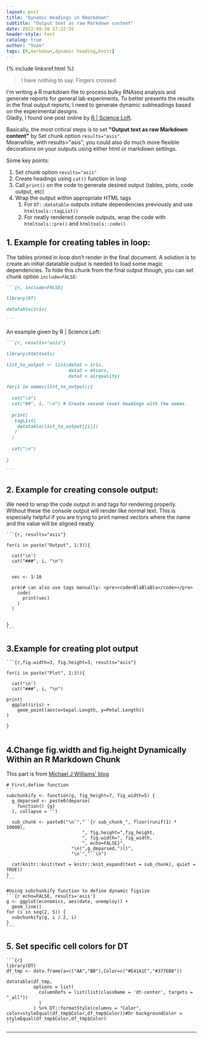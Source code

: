 ```yaml
---
layout: post
title: "Dynamic Headings in Rmarkdown"
subtitle: "Output text as raw Markdown content"
date: 2022-08-30 17:22:55
header-style: text
catalog: true
author: "Yuan"
tags: [R,markdown,dynamic heading,knitr]
---
```

{% include linksref.html %}
> I have nothing to say. Fingers crossed

I'm writing a R markdown file to process bulky RNAseq analysis and generate reports for general lab experiments. To better presents the results in the final output reports, I need to generate dynamic subheadings based on the experimental designs.\
Gladly, I found one post online by [ R | Science Loft](https://www.r-bloggers.com/2020/07/programmatically-create-new-headings-and-outputs-in-rmarkdown/).

Basically, the most critical steps is to set <b>"Output text as raw Markdown content"</b> by Set chunk option ```results="asis"```.\
Meanwhile, with results="asis", you could also do much more flexible decorations on your outputs using either html or markdown settings.

Some key points:
1. Set chunk option ```results="asis"```
2. Create headings using ```cat()``` function in loop
3. Call ```print()``` on the code to generate desired output (tables, plots, code output, etc)
4. Wrap the output within appropriate HTML tags
    1. For ```DT::datatable``` outputs initiate dependencies previously and use ```htmltools::tagList()```
    2. For neatly rendered console outputs, wrap the code with ```htmltools::pre()``` and ```htmltools::code()```

## 1. Example for creating tables in loop:

The tables printed in loop don’t render in the final document. A solution is to create an initial datatable output is needed to load some magic dependencies. To hide this chunk from the final output though, you can set chunk option ```include=FALSE```:

````md
```{r, include=FALSE}

library(DT)

datatable(iris)

```
````

An example given by R | Science Loft:

````md
```{r, results="asis"}

library(htmltools)

list_to_output <- list(data1 = iris,
                       data2 = mtcars,
                       data3 = airquality)

for(i in names(list_to_output)){
  
  cat("\n") 
  cat("##", i, "\n") # Create second level headings with the names.
  
  print(
   tagList(
    datatable(list_to_output[[i]])
   )
  )
  
  cat("\n")
  
}

```
````


## 2. Example for creating console output:

We need to wrap the code output in <code></code> and  tags for rendering properly. Without these the console output will render like normal text. This is especially helpful if you are trying to print named vectors where the name and the value will be aligned neatly
````
```{r, results="asis"}

for(i in paste("Output", 1:3)){
  
  cat('\n') 
  cat("###", i, "\n")
  
  
  vec <- 1:10
  
  pre(# can also use tags manually: <pre><code>BlaBlaBla</code></pre>
    code(
      print(vec)   
    )
  )
  
  
}
```
````

## 3.Example for creating plot output

````
```{r,fig.width=3, fig.height=3, results="asis"}

for(i in paste("Plot", 1:3)){
  
  cat('\n') 
  cat("###", i, "\n")

print(
  ggplot(iris) +
    geom_point(aes(x=Sepal.Length, y=Petal.Length))
)

}


````

## 4.Change fig.width and fig.height Dynamically Within an R Markdown Chunk
This part is from [Michael J Williams' blog ](http://michaeljw.com/blog/post/subchunkify/)
````
# First,define function
```
subchunkify <- function(g, fig_height=7, fig_width=5) {
  g_deparsed <- paste0(deparse(
    function() {g}
  ), collapse = '')

  sub_chunk <- paste0("\n`","``{r sub_chunk_", floor(runif(1) * 10000), 
                            ", fig.height=",fig_height, 
                            ", fig.width=", fig_width, 
                            ", echo=FALSE}",
                        "\n(",g_deparsed,")()",
                        "\n`","``\n")

  cat(knitr::knit(text = knitr::knit_expand(text = sub_chunk), quiet = TRUE))
}
```

#Using subchunkify function to define dynamic figsize
```{r echo=FALSE, results='asis'}
g <- ggplot(economics, aes(date, unemploy)) + 
  geom_line()
for (i in seq(2, 5)) {
  subchunkify(g, i / 2, i)
}
```
````

## 5. Set specific cell colors for DT
````
```{r}
library(DT)
df_tmp <- data.frame(a=c("AA","BB"),Color=c("#E41A1C","#377EB8"))

datatable(df_tmp,
          options = list(
            columnDefs = list(list(className = 'dt-center', targets = "_all"))
            )
          ) %>% DT::formatStyle(columns = "Color", color=styleEqual(df_tmp$Color,df_tmp$Color))#Or backgroundColor = styleEqual(df_tmp$Color,df_tmp$Color)
```
````
---
